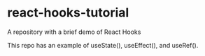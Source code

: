 # react-hooks-tutorial
A repository with a brief demo of React Hooks

This repo has an example of useState(), useEffect(), and useRef().

